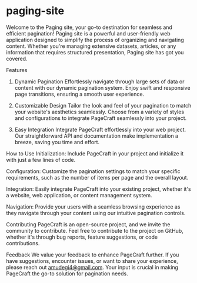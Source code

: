 # paging-site
 
 Welcome to the Paging site, your go-to destination for seamless and efficient pagination! Paging site is a powerful and user-friendly web application designed to simplify the process of organizing and navigating content. Whether you're managing extensive datasets, articles, or any information that requires structured presentation, Paging site has got you covered.

Features
1. Dynamic Pagination
Effortlessly navigate through large sets of data or content with our dynamic pagination system. Enjoy swift and responsive page transitions, ensuring a smooth user experience.

2. Customizable Design
Tailor the look and feel of your pagination to match your website's aesthetics seamlessly. Choose from a variety of styles and configurations to integrate PageCraft seamlessly into your project.


3. Easy Integration
Integrate PageCraft effortlessly into your web project. Our straightforward API and documentation make implementation a breeze, saving you time and effort.

How to Use
Initialization:
Include PageCraft in your project and initialize it with just a few lines of code.

Configuration:
Customize the pagination settings to match your specific requirements, such as the number of items per page and the overall layout.

Integration: 
Easily integrate PageCraft into your existing project, whether it's a website, web application, or content management system.

Navigation: 
Provide your users with a seamless browsing experience as they navigate through your content using our intuitive pagination controls.

Contributing
PageCraft is an open-source project, and we invite the community to contribute. Feel free to contribute to the project on GitHub, whether it's through bug reports, feature suggestions, or code contributions.

Feedback
We value your feedback to enhance PageCraft further. If you have suggestions, encounter issues, or want to share your experience, please reach out amudegi4@gmail.com. Your input is crucial in making PageCraft the go-to solution for pagination needs.